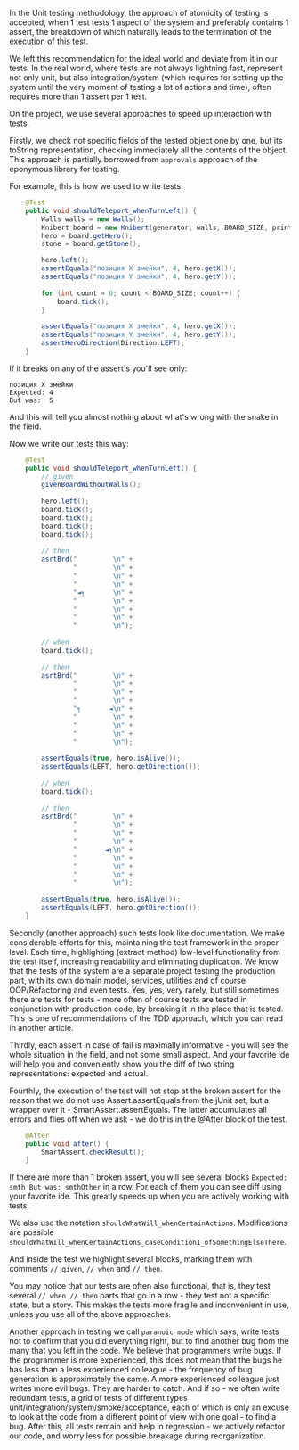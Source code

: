 In the Unit testing methodology, the approach of atomicity of testing is accepted, when
1 test tests 1 aspect of the system and preferably contains 1 assert, the breakdown of which
naturally leads to the termination of the execution of this test.

We left this recommendation for the ideal world and deviate from it in our tests.
In the real world, where tests are not always lightning fast,
represent not only unit, but also integration/system (which requires for setting up
the system until the very moment of testing a lot of actions and time),
often requires more than 1 assert per 1 test.

On the project, we use several approaches to speed up interaction with tests.

Firstly, we check not specific fields of the tested
object one by one, but its toString representation, checking immediately
all the contents of the object. This approach is partially borrowed from
`approvals` approach of the eponymous library for testing.

For example, this is how we used to write tests:

```java
    @Test
    public void shouldTeleport_whenTurnLeft() {
        Walls walls = new Walls();
        Knibert board = new Knibert(generator, walls, BOARD_SIZE, printerFactory);
        hero = board.getHero();
        stone = board.getStone();

        hero.left();
        assertEquals("позиция X змейки", 4, hero.getX());
        assertEquals("позиция Y змейки", 4, hero.getY());
    
        for (int count = 0; count < BOARD_SIZE; count++) {
            board.tick();
        }
    
        assertEquals("позиция X змейки", 4, hero.getX());
        assertEquals("позиция Y змейки", 4, hero.getY());
        assertHeroDirection(Direction.LEFT);
    }
```

If it breaks on any of the assert's you'll see only:

```
позиция X змейки
Expected: 4
But was:  5 
```

And this will tell you almost nothing about what's wrong with the snake in the field.

Now we write our tests this way:

```java
    @Test
    public void shouldTeleport_whenTurnLeft() {
        // given
        givenBoardWithoutWalls();
    
        hero.left();
        board.tick();
        board.tick();
        board.tick();
        board.tick();
    
        // then
        asrtBrd("         \n" +
                "         \n" +
                "         \n" +
                "         \n" +
                "◄╕       \n" +
                "         \n" +
                "         \n" +
                "         \n" +
                "         \n");
    
        // when
        board.tick();
    
        // then
        asrtBrd("         \n" +
                "         \n" +
                "         \n" +
                "         \n" +
                "╕       ◄\n" +
                "         \n" +
                "         \n" +
                "         \n" +
                "         \n");
    
        assertEquals(true, hero.isAlive());
        assertEquals(LEFT, hero.getDirection());
    
        // when
        board.tick();
    
        // then
        asrtBrd("         \n" +
                "         \n" +
                "         \n" +
                "         \n" +
                "       ◄╕\n" +
                "         \n" +
                "         \n" +
                "         \n" +
                "         \n");
    
        assertEquals(true, hero.isAlive());
        assertEquals(LEFT, hero.getDirection());
    }
```

Secondly (another approach) such tests look like documentation.
We make considerable efforts for this, maintaining the test framework in
the proper level. Each time, highlighting (extract method) low-level
functionality from the test itself, increasing readability and eliminating
duplication. We know that the tests of the system are a separate project
testing the production part, with its own domain model, services,
utilities and of course OOP/Refactoring and even tests. Yes, yes, very rarely,
but still sometimes there are tests for tests - more often of course tests are tested in conjunction
with production code, by breaking it in the place that is tested. This is one of
recommendations of the TDD approach, which you can read in another article.

Thirdly, each assert in case of fail is maximally informative -
you will see the whole situation in the field, and not some small aspect.
And your favorite ide will help you and conveniently show you the diff of two string representations:
expected and actual.

Fourthly, the execution of the test will not stop at the broken assert for the reason that
we do not use Assert.assertEquals from the jUnit set, but a wrapper over it -
SmartAssert.assertEquals. The latter accumulates all errors and flies off when 
we ask - we do this in the @After block of the test.

```java
    @After
    public void after() {
        SmartAssert.checkResult();
    }
```

If there are more than 1 broken assert, you will see several blocks
`Expected: smth But was: smthOther` in a row. For each of them you can see
diff using your favorite ide. This greatly speeds up when you are actively working with tests.

We also use the notation `shouldWhatWill_whenCertainActions`.
Modifications are possible `shouldWhatWill_whenCertainActions_caseCondition1_ofSomethingElseThere`.

And inside the test we highlight several blocks, marking them with comments
`// given`, `// when` and `// then`.

You may notice that our tests are often also functional, 
that is, they test several `// when // then` parts that go in a row - they test not
a specific state, but a story. This makes the tests more fragile and inconvenient
in use, unless you use all of the above approaches.

Another approach in testing we call `paranoic mode` which says,
write tests not to confirm that you did everything right, but to
find another bug from the many that you left in the code. We believe that
programmers write bugs. If the programmer is more experienced, this does not mean that the bugs
he has less than a less experienced colleague - the frequency of bug generation is approximately
the same. A more experienced colleague just writes more evil bugs.
They are harder to catch. And if so - we often write redundant tests, a grid of tests of different types
unit/integration/system/smoke/acceptance, each of which is only an excuse to look at the code
from a different point of view with one goal - to find a bug. After this, all tests remain
and help in regression - we actively refactor our code, and worry less
for possible breakage during reorganization.